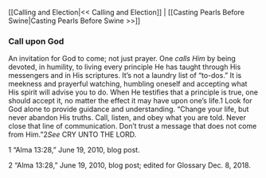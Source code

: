 [[Calling and Election|<< Calling and Election]]  |  [[Casting Pearls Before Swine|Casting Pearls Before Swine >>]]

### Call upon God
An invitation for God to come; not just prayer. One *calls Him* by being devoted, in humility, to living every principle He has taught through His messengers and in His scriptures. It’s not a laundry list of “to-dos.” It is meekness and prayerful watching, humbling oneself and accepting what His spirit will advise you to do. When He testifies that a principle is true, one should accept it, no matter the effect it may have upon one’s life.1 Look for God alone to provide guidance and understanding. “Change your life, but never abandon His truths. Call, listen, and obey what you are told. Never close that line of communication. Don’t trust a message that does not come from Him.”2*See* CRY UNTO THE LORD.



1 “Alma 13:28,” June 19, 2010, blog post.


2 “Alma 13:28,” June 19, 2010, blog post; edited for Glossary Dec. 8, 2018.